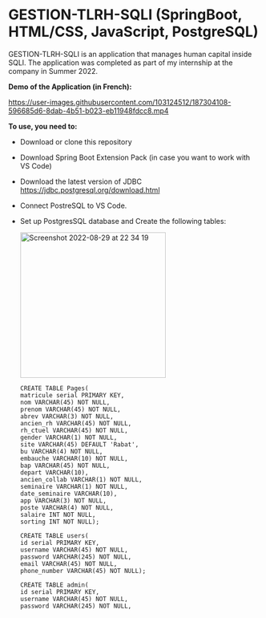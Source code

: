 # GESTION-TLRH-SQLI (SpringBoot, HTML/CSS, JavaScript, PostgreSQL)

GESTION-TLRH-SQLI is an application that manages human capital inside SQLI. The application was completed as part of my internship at the company in Summer 2022.

**Demo of the Application (in French):**

https://user-images.githubusercontent.com/103124512/187304108-596685d6-8dab-4b51-b023-eb11948fdcc8.mp4

**To use, you need to:**

- Download or clone this repository
- Download Spring Boot Extension Pack (in case you want to work with VS Code)
- Download the latest version of JDBC https://jdbc.postgresql.org/download.html
- Connect PostreSQL to VS Code. 

- Set up PostgresSQL database and Create the following tables:

  <img width="290" alt="Screenshot 2022-08-29 at 22 34 19" src="https://user-images.githubusercontent.com/103124512/187303286-42b1a607-ab30-42db-a6c5-bf2565e72db1.png">
  
  ```
  CREATE TABLE Pages(
  matricule serial PRIMARY KEY,
  nom VARCHAR(45) NOT NULL,
  prenom VARCHAR(45) NOT NULL,
  abrev VARCHAR(3) NOT NULL,
  ancien_rh VARCHAR(45) NOT NULL,
  rh_ctuel VARCHAR(45) NOT NULL,
  gender VARCHAR(1) NOT NULL,
  site VARCHAR(45) DEFAULT 'Rabat',
  bu VARCHAR(4) NOT NULL,
  embauche VARCHAR(10) NOT NULL,
  bap VARCHAR(45) NOT NULL,
  depart VARCHAR(10),
  ancien_collab VARCHAR(1) NOT NULL,
  seminaire VARCHAR(1) NOT NULL,
  date_seminaire VARCHAR(10),
  app VARCHAR(3) NOT NULL,
  poste VARCHAR(4) NOT NULL,
  salaire INT NOT NULL,
  sorting INT NOT NULL);
  ```
  
  ```
  CREATE TABLE users(
  id serial PRIMARY KEY,
  username VARCHAR(45) NOT NULL,
  password VARCHAR(245) NOT NULL,
  email VARCHAR(45) NOT NULL,
  phone_number VARCHAR(45) NOT NULL);
  ```
  
  ```
  CREATE TABLE admin(
  id serial PRIMARY KEY,
  username VARCHAR(45) NOT NULL,
  password VARCHAR(245) NOT NULL,
  ```
